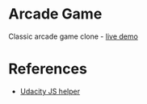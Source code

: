 <h1>Arcade Game</h1>
<p>Classic arcade game clone - <a href="https://Jonahbaka/jonah.github.io">live demo</a></p>
<h1>References</h1>
<ul> 
	<li><a href="https://github.com/udacity/frontend-nanodegree-arcade-game">Udacity JS helper</a></li>
</ul>